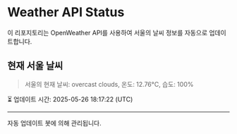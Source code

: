 
# Weather API Status

이 리포지토리는 OpenWeather API를 사용하여 서울의 날씨 정보를 자동으로 업데이트합니다.

## 현재 서울 날씨
> 서울의 현재 날씨: overcast clouds, 온도: 12.76°C, 습도: 100%

⏳ 업데이트 시간: 2025-05-26 18:17:22 (UTC)

---
자동 업데이트 봇에 의해 관리됩니다.
